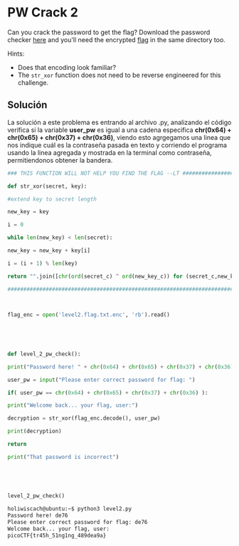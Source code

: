 # PW Crack 2
Can you crack the password to get the flag? Download the password checker [here](https://artifacts.picoctf.net/c/16/level2.py) and you'll need the encrypted [flag](https://artifacts.picoctf.net/c/16/level2.flag.txt.enc) in the same directory too.

Hints:
- Does that encoding look familiar?
- The `str_xor` function does not need to be reverse engineered for this challenge.

## Solución
La solución a este problema es entrando al archivo .py, analizando el código verifica si la variable **user_pw** es igual a una cadena especifica **chr(0x64) + chr(0x65) + chr(0x37) + chr(0x36)**, viendo esto agrgegamos una linea que nos indique cuál es la contraseña pasada en texto y corriendo el programa usando la linea agregada y mostrada en la terminal como contraseña, permitiendonos obtener la bandera.

``` python
### THIS FUNCTION WILL NOT HELP YOU FIND THE FLAG --LT ########################

def str_xor(secret, key):

#extend key to secret length

new_key = key

i = 0

while len(new_key) < len(secret):

new_key = new_key + key[i]

i = (i + 1) % len(key)

return "".join([chr(ord(secret_c) ^ ord(new_key_c)) for (secret_c,new_key_c) in zip(secret,new_key)])

###############################################################################

  

flag_enc = open('level2.flag.txt.enc', 'rb').read()

  
  
  

def level_2_pw_check():

print("Password here! " + chr(0x64) + chr(0x65) + chr(0x37) + chr(0x36)) ##línea agregada

user_pw = input("Please enter correct password for flag: ")

if( user_pw == chr(0x64) + chr(0x65) + chr(0x37) + chr(0x36) ):

print("Welcome back... your flag, user:")

decryption = str_xor(flag_enc.decode(), user_pw)

print(decryption)

return

print("That password is incorrect")

  
  
  

level_2_pw_check()
```

``` bash
holiwiscach@ubuntu:~$ python3 level2.py
Password here! de76
Please enter correct password for flag: de76
Welcome back... your flag, user:
picoCTF{tr45h_51ng1ng_489dea9a}

```